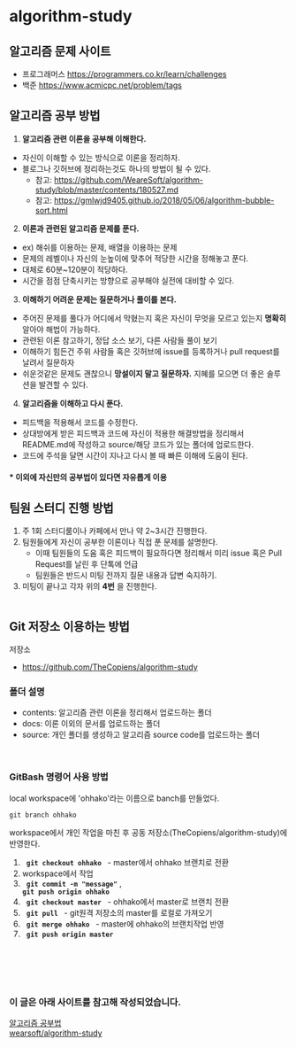 # algorithm-study

## 알고리즘 문제 사이트
- 프로그래머스 https://programmers.co.kr/learn/challenges
- 백준 https://www.acmicpc.net/problem/tags

## 알고리즘 공부 방법

1. **알고리즘 관련 이론을 공부해 이해한다.**
- 자신이 이해할 수 있는 방식으로 이론을 정리하자.
- 블로그나 깃허브에 정리하는것도 하나의 방법이 될 수 있다.
   - 참고: https://github.com/WeareSoft/algorithm-study/blob/master/contents/180527.md
   - 참고: https://gmlwjd9405.github.io/2018/05/06/algorithm-bubble-sort.html
2. **이론과 관련된 알고리즘 문제를 푼다.**
- ex) 해쉬를 이용하는 문제, 배열을 이용하는 문제
- 문제의 레벨이나 자신의 눈높이에 맞추어 적당한 시간을 정해놓고 푼다.
- 대체로 60분~120분이 적당하다.
- 시간을 점점 단축시키는 방향으로 공부해야 실전에 대비할 수 있다.

3. **이해하기 어려운 문제는 질문하거나 풀이를 본다.**
- 주어진 문제를 풀다가 어디에서 막혔는지 혹은 자신이 무엇을 모르고 있는지 **명확히** 알아야 해법이 가능하다.
- 관련된 이론 참고하기, 정답 소스 보기, 다른 사람들 풀이 보기
- 이해하기 힘든건 주위 사람들 혹은 깃허브에 issue를 등록하거나 pull request를 날려서 질문하자
- 쉬운것같은 문제도 괜찮으니 **망설이지 말고 질문하자.** 지혜를 모으면 더 좋은 솔루션을 발견할 수 있다.

4. **알고리즘을 이해하고 다시 푼다.**
- 피드백을 적용해서 코드를 수정한다.
- 상대방에게 받은 피드백과 코드에 자신이 적용한 해결방법을 정리해서 README.md에 작성하고 source/해당 코드가 있는 폴더에 업로드한다.
- 코드에 주석을 달면 시간이 지나고 다시 볼 때 빠른 이해에 도움이 된다.

#### * 이외에 자신만의 공부법이 있다면 자유롭게 이용

## 팀원 스터디 진행 방법
1. 주 1회 스터디룸이나 카페에서 만나 약 2~3시간 진행한다.
2. 팀원들에게 자신이 공부한 이론이나 직접 푼 문제를 설명한다.
    - 이때 팀원들의 도움 혹은 피드백이 필요하다면 정리해서 미리 issue 혹은 Pull Request를 날린 후 단톡에 언급
    - 팀원들은 반드시 미팅 전까지 질문 내용과 답변 숙지하기.
3. 미팅이 끝나고 각자 위의 **4번** 을 진행한다.
<br><br>

## Git 저장소 이용하는 방법
저장소
- https://github.com/TheCopiens/algorithm-study
### 폴더 설명
- contents: 알고리즘 관련 이론을 정리해서 업로드하는 폴더
- docs: 이론 이외의 문서를 업로드하는 폴더
- source: 개인 폴더를 생성하고 알고리즘 source code를 업로드하는 폴더

<br>

### GitBash 명령어 사용 방법
local workspace에 'ohhako'라는 이름으로 banch를 만들었다.<br>
<code> 
git branch ohhako
</code>

workspace에서 개인 작업을 마친 후 공동 저장소(TheCopiens/algorithm-study)에 반영한다.
1. <code> **git checkout ohhako** </code> - master에서 ohhako 브랜치로 전환
2. workspace에서 작업 
3. <code> **git commit -m "message"**</code> , <code> **git push origin ohhako** </code>
4. <code> **git checkout master** </code> - ohhako에서 master로 브랜치 전환
5. <code> **git pull** </code> - git원격 저장소의 master를 로컬로 가져오기
6. <code> **git merge ohhako** </code> - master에 ohhako의 브랜치작업 반영
7. <code> **git push origin master** </code> 

<br><br>
---
### 이 글은 아래 사이트를 참고해 작성되었습니다.
 [알고리즘 공부법](https://gmlwjd9405.github.io/2018/05/14/how-to-study-algorithms.html)  <br>
 [wearsoft/algorithm-study](https://github.com/WeareSoft/algorithm-study)
